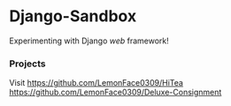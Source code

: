 # Django-Sandbox
Experimenting with Django *web* framework! 

### Projects  
Visit https://github.com/LemonFace0309/HiTea  
https://github.com/LemonFace0309/Deluxe-Consignment  
